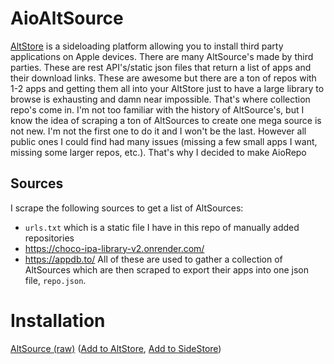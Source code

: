 # AioAltSource
[AltStore](https://altstore.io/) is a sideloading platform allowing you to install third party applications on Apple devices. There are many AltSource's made by third parties. These are rest API's/static json files that return a list of apps and their download links. These are awesome but there are a ton of repos with 1-2 apps and getting them all into your AltStore just to have a large library to browse is exhausting and damn near impossible. That's where collection repo's come in. I'm not too familiar with the history of AltSource's, but I know the idea of scraping a ton of AltSources to create one mega source is not new. I'm not the first one to do it and I won't be the last. However all public ones I could find had many issues (missing a few small apps I want, missing some larger repos, etc.). That's why I decided to make AioRepo
## Sources
I scrape the following sources to get a list of AltSources:
- `urls.txt` which is a static file I have in this repo of manually added repositories
- https://choco-ipa-library-v2.onrender.com/
- https://appdb.to/
All of these are used to gather a collection of AltSources which are then scraped to export their apps into one json file, `repo.json`.
# Installation
[AltSource (raw)](https://raw.githubusercontent.com/RagingEnby/AioRepo/refs/heads/master/repo.json) 
([Add to AltStore](https://intradeus.github.io/http-protocol-redirector?r=altstore://source?url=https://raw.githubusercontent.com/RagingEnby/AioRepo/refs/heads/master/repo.json), 
[Add to SideStore](https://intradeus.github.io/http-protocol-redirector?r=sidestore://source?url=https://raw.githubusercontent.com/RagingEnby/AioRepo/refs/heads/master/repo.json))